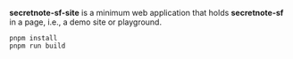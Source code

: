 **secretnote-sf-site** is a minimum web application that holds **secretnote-sf**
in a page, i.e., a demo site or playground.

```
pnpm install
pnpm run build
```
